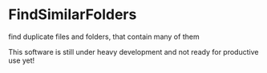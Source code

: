# FindSimilarFolders
find duplicate files and folders, that contain many of them

This software is still under heavy development and not ready for productive use yet!
